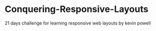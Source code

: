 # Conquering-Responsive-Layouts 

21 days challenge for learning responsive web layouts by kevin powell
